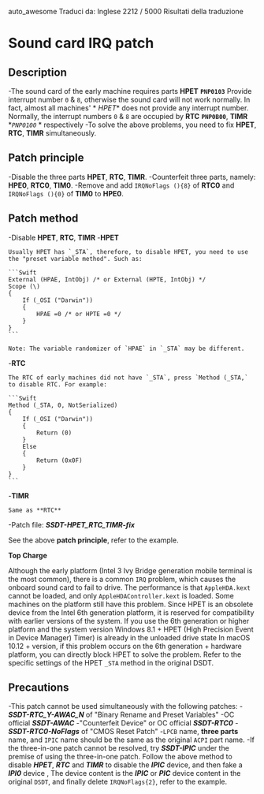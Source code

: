 auto_awesome
Traduci da: Inglese
2212 / 5000
Risultati della traduzione
# Sound card IRQ patch

## Description

-The sound card of the early machine requires parts **HPET** **`PNP0103`** Provide interrupt number `0` & `8`, otherwise the sound card will not work normally. In fact, almost all machines' * *HPET** does not provide any interrupt number. Normally, the interrupt numbers `0` & `8` are occupied by **RTC** **`PNP0B00`**, **TIMR** **`PNP0100`* * respectively
-To solve the above problems, you need to fix **HPET**, **RTC**, **TIMR** simultaneously.

## Patch principle

-Disable the three parts **HPET**, **RTC**, **TIMR**.
-Counterfeit three parts, namely: **HPE0**, **RTC0**, **TIM0**.
-Remove and add `IRQNoFlags (){8}` of **RTC0** and `IRQNoFlags (){0}` of **TIM0** to **HPE0**.

## Patch method

-Disable **HPET**, **RTC**, **TIMR**
  -**HPET**
  
    Usually HPET has `_STA`, therefore, to disable HPET, you need to use the "preset variable method". Such as:
  
    ```Swift
    External (HPAE, IntObj) /* or External (HPTE, IntObj) */
    Scope (\)
    {
        If (_OSI ("Darwin"))
        {
            HPAE =0 /* or HPTE =0 */
        }
    }
    ```
  
    Note: The variable randomizer of `HPAE` in `_STA` may be different.
  
  -**RTC**
  
    The RTC of early machines did not have `_STA`, press `Method (_STA,` to disable RTC. For example:
  
    ```Swift
    Method (_STA, 0, NotSerialized)
    {
        If (_OSI ("Darwin"))
        {
            Return (0)
        }
        Else
        {
            Return (0x0F)
        }
    }
    ```
  
  -**TIMR**
  
    Same as **RTC**
  
-Patch file: ***SSDT-HPET_RTC_TIMR-fix***

  See the above **patch principle**, refer to the example.
  
  **Top Charge**
  
  Although the early platform (Intel 3 Ivy Bridge generation mobile terminal is the most common), there is a common `IRQ` problem, which causes the onboard sound card to fail to drive. The performance is that `AppleHDA.kext` cannot be loaded, and only `AppleHDAController.kext` is loaded. Some machines on the platform still have this problem. Since HPET is an obsolete device from the Intel 6th generation platform, it is reserved for compatibility with earlier versions of the system. If you use the 6th generation or higher platform and the system version Windows 8.1 + HPET (High Precision Event in Device Manager) Timer) is already in the unloaded drive state
  In macOS 10.12 + version, if this problem occurs on the 6th generation + hardware platform, you can directly block HPET to solve the problem. Refer to the specific settings of the HPET `_STA` method in the original DSDT.
    
## Precautions

-This patch cannot be used simultaneously with the following patches:
  -***SSDT-RTC_Y-AWAC_N*** of "Binary Rename and Preset Variables"
  -OC official ***SSDT-AWAC***
  -"Counterfeit Device" or OC official ***SSDT-RTC0***
  -***SSDT-RTC0-NoFlags*** of "CMOS Reset Patch"
-`LPCB` name, **three parts** name, and `IPIC` name should be the same as the original `ACPI` part name.
-If the three-in-one patch cannot be resolved, try ***SSDT-IPIC*** under the premise of using the three-in-one patch. Follow the above method to disable ***HPET***, ***RTC*** and ***TIMR*** to disable the ***IPIC*** device, and then fake a ***IPI0*** device , The device content is the ***IPIC*** or ***PIC*** device content in the original `DSDT`, and finally delete `IRQNoFlags{2}`, refer to the example.